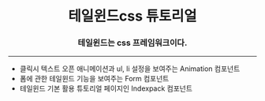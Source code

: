 <h1 align="center">테일윈드css 튜토리얼</h1>
<h3 align="center">테일윈드는 css 프레임워크이다.</h3>
<hr/>

<ul>
  <li>클릭시 텍스트 오픈 애니메이션과 ul, li 설정을 보여주는 Animation 컴포넌트</li>
  <li>폼에 관한 테일윈드 기능을 보여주는 Form 컴포넌트</li>
  <li>테일윈드 기본 활용 튜토리얼 페이지인 Indexpack 컴포넌트</li>
</ul>